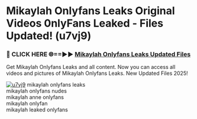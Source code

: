 # Mikaylah Onlyfans Leaks Original Videos 0nlyFans Leaked - Files Updated! (u7vj9)

<h3>🔴 CLICK HERE 🌐==►► <a href="https://tinyurl.com/ms9xzufz" rel="nofollow">Mikaylah Onlyfans Leaks Updated Files</a></h3>

Get Mikaylah Onlyfans Leaks and all content. Now you can access all videos and pictures of Mikaylah Onlyfans Leaks. New Updated Files 2025!

[![u7vj9](https://i.imgur.com/PQ7UWWw.gif)](https://tinyurl.com/ms9xzufz)
mikaylah onlyfans leaks<br>
mikaylah onlyfans nudes<br>
mikaylah anne onlyfans<br>
mikaylah onlyfan<br>
mikaylah leaked onlyfans